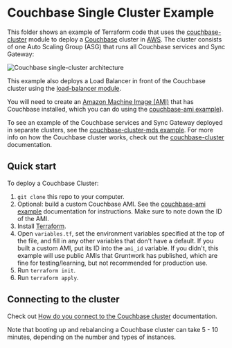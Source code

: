 # Couchbase Single Cluster Example

This folder shows an example of Terraform code that uses the 
[couchbase-cluster](https://github.com/gruntwork-io/terraform-aws-couchbase/tree/master/modules/couchbase-cluster) 
module to deploy a [Couchbase](https://www.couchbase.com/) cluster in [AWS](https://aws.amazon.com/). The cluster 
consists of one Auto Scaling Group (ASG) that runs all Couchbase services and Sync Gateway:

![Couchbase single-cluster architecture](https://github.com/gruntwork-io/terraform-aws-couchbase/blob/master/_docs/couchbase-single-cluster-architecture.png?raw=true)

This example also deploys a Load Balancer in front of the Couchbase cluster using the [load-balancer
module](https://github.com/gruntwork-io/terraform-aws-couchbase/tree/master/modules/load-balancer).

You will need to create an [Amazon Machine Image (AMI)](http://docs.aws.amazon.com/AWSEC2/latest/UserGuide/AMIs.html) 
that has Couchbase installed, which you can do using the [couchbase-ami 
example](https://github.com/gruntwork-io/terraform-aws-couchbase/tree/master/examples/couchbase-ami)). 

To see an example of the Couchbase services and Sync Gateway deployed in separate clusters, see the [couchbase-cluster-mds
example](https://github.com/gruntwork-io/terraform-aws-couchbase/blob/master/examples/couchbase-cluster-mds). For
more info on how the Couchbase cluster works, check out the 
[couchbase-cluster](https://github.com/gruntwork-io/terraform-aws-couchbase/tree/master/modules/couchbase-cluster) documentation.



## Quick start

To deploy a Couchbase Cluster:

1. `git clone` this repo to your computer.
1. Optional: build a custom Couchbase AMI. See the
   [couchbase-ami example](https://github.com/gruntwork-io/terraform-aws-couchbase/tree/master/examples/couchbase-ami)
   documentation for instructions. Make sure to note down the ID of the AMI.
1. Install [Terraform](https://www.terraform.io/).
1. Open `variables.tf`, set the environment variables specified at the top of the file, and fill in any other variables that
   don't have a default. If you built a custom AMI, put its ID into the `ami_id` variable. If you didn't, this example
   will use public AMIs that Gruntwork has published, which are fine for testing/learning, but not recommended for
   production use.
1. Run `terraform init`.
1. Run `terraform apply`.



## Connecting to the cluster

Check out [How do you connect to the Couchbase 
cluster](https://github.com/gruntwork-io/terraform-aws-couchbase/tree/master/modules/couchbase-cluster#how-do-you-connect-to-the-couchbase-cluster)
documentation.

Note that booting up and rebalancing a Couchbase cluster can take 5 - 10 minutes, depending on the number and types of 
instances. 
